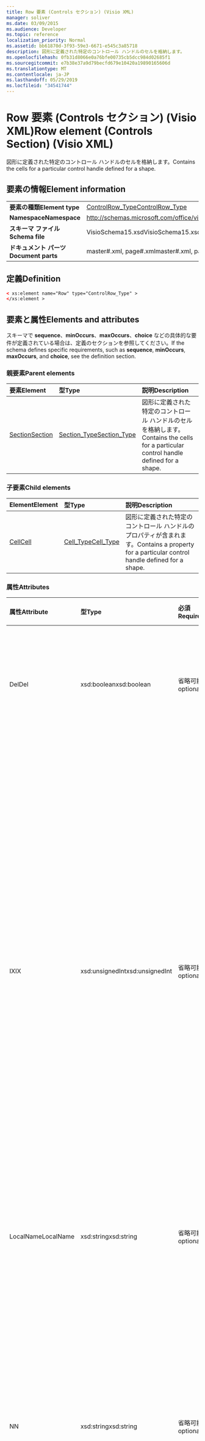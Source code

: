 ```yaml
---
title: Row 要素 (Controls セクション) (Visio XML)
manager: soliver
ms.date: 03/09/2015
ms.audience: Developer
ms.topic: reference
localization_priority: Normal
ms.assetid: bb61870d-3f93-59e3-6671-e545c3a85718
description: 図形に定義された特定のコントロール ハンドルのセルを格納します。
ms.openlocfilehash: 0fb31d8066e0a76bfe00735cb5dcc984d02685f1
ms.sourcegitcommit: e7b38e37a9d79becfd679e10420a19890165606d
ms.translationtype: MT
ms.contentlocale: ja-JP
ms.lasthandoff: 05/29/2019
ms.locfileid: "34541744"
---
```

# <a name="row-element-controls-section-visio-xml"></a><span data-ttu-id="a4ddb-103">Row 要素 (Controls セクション) (Visio XML)</span><span class="sxs-lookup"><span data-stu-id="a4ddb-103">Row element (Controls Section) (Visio XML)</span></span>

<span data-ttu-id="a4ddb-104">図形に定義された特定のコントロール ハンドルのセルを格納します。</span><span class="sxs-lookup"><span data-stu-id="a4ddb-104">Contains the cells for a particular control handle defined for a shape.</span></span>
  
## <a name="element-information"></a><span data-ttu-id="a4ddb-105">要素の情報</span><span class="sxs-lookup"><span data-stu-id="a4ddb-105">Element information</span></span>

|||
|:-----|:-----|
|<span data-ttu-id="a4ddb-106">**要素の種類**</span><span class="sxs-lookup"><span data-stu-id="a4ddb-106">**Element type**</span></span> <br/> |[<span data-ttu-id="a4ddb-107">ControlRow_Type</span><span class="sxs-lookup"><span data-stu-id="a4ddb-107">ControlRow_Type</span></span>](controlrow_type-complextypevisio-xml.md) <br/> |
|<span data-ttu-id="a4ddb-108">**Namespace**</span><span class="sxs-lookup"><span data-stu-id="a4ddb-108">**Namespace**</span></span> <br/> |http://schemas.microsoft.com/office/visio/2012/main  <br/> |
|<span data-ttu-id="a4ddb-109">**スキーマ ファイル**</span><span class="sxs-lookup"><span data-stu-id="a4ddb-109">**Schema file**</span></span> <br/> |<span data-ttu-id="a4ddb-110">VisioSchema15.xsd</span><span class="sxs-lookup"><span data-stu-id="a4ddb-110">VisioSchema15.xsd</span></span>  <br/> |
|<span data-ttu-id="a4ddb-111">**ドキュメント パーツ**</span><span class="sxs-lookup"><span data-stu-id="a4ddb-111">**Document parts**</span></span> <br/> |<span data-ttu-id="a4ddb-112">master#.xml, page#.xml</span><span class="sxs-lookup"><span data-stu-id="a4ddb-112">master#.xml, page#.xml</span></span>  <br/> |
   
## <a name="definition"></a><span data-ttu-id="a4ddb-113">定義</span><span class="sxs-lookup"><span data-stu-id="a4ddb-113">Definition</span></span>

```XML
< xs:element name="Row" type="ControlRow_Type" >
</xs:element >
```

## <a name="elements-and-attributes"></a><span data-ttu-id="a4ddb-114">要素と属性</span><span class="sxs-lookup"><span data-stu-id="a4ddb-114">Elements and attributes</span></span>

<span data-ttu-id="a4ddb-115">スキーマで **sequence**、**minOccurs**、**maxOccurs**、**choice** などの具体的な要件が定義されている場合は、定義のセクションを参照してください。</span><span class="sxs-lookup"><span data-stu-id="a4ddb-115">If the schema defines specific requirements, such as **sequence**, **minOccurs**, **maxOccurs**, and **choice**, see the definition section.</span></span> 
  
### <a name="parent-elements"></a><span data-ttu-id="a4ddb-116">親要素</span><span class="sxs-lookup"><span data-stu-id="a4ddb-116">Parent elements</span></span>

|<span data-ttu-id="a4ddb-117">**要素**</span><span class="sxs-lookup"><span data-stu-id="a4ddb-117">**Element**</span></span>|<span data-ttu-id="a4ddb-118">**型**</span><span class="sxs-lookup"><span data-stu-id="a4ddb-118">**Type**</span></span>|<span data-ttu-id="a4ddb-119">**説明**</span><span class="sxs-lookup"><span data-stu-id="a4ddb-119">**Description**</span></span>|
|:-----|:-----|:-----|
|[<span data-ttu-id="a4ddb-120">Section</span><span class="sxs-lookup"><span data-stu-id="a4ddb-120">Section</span></span>](section-element-sheet_type-complextypevisio-xml.md) <br/> |[<span data-ttu-id="a4ddb-121">Section_Type</span><span class="sxs-lookup"><span data-stu-id="a4ddb-121">Section_Type</span></span>](section_type-complextypevisio-xml.md) <br/> |<span data-ttu-id="a4ddb-122">図形に定義された特定のコントロール ハンドルのセルを格納します。</span><span class="sxs-lookup"><span data-stu-id="a4ddb-122">Contains the cells for a particular control handle defined for a shape.</span></span>  <br/> |
   
### <a name="child-elements"></a><span data-ttu-id="a4ddb-123">子要素</span><span class="sxs-lookup"><span data-stu-id="a4ddb-123">Child elements</span></span>

|<span data-ttu-id="a4ddb-124">**Element**</span><span class="sxs-lookup"><span data-stu-id="a4ddb-124">**Element**</span></span>|<span data-ttu-id="a4ddb-125">**型**</span><span class="sxs-lookup"><span data-stu-id="a4ddb-125">**Type**</span></span>|<span data-ttu-id="a4ddb-126">**説明**</span><span class="sxs-lookup"><span data-stu-id="a4ddb-126">**Description**</span></span>|
|:-----|:-----|:-----|
|[<span data-ttu-id="a4ddb-127">Cell</span><span class="sxs-lookup"><span data-stu-id="a4ddb-127">Cell</span></span>](cell-element-controls-rowvisio-xml.md) <br/> |[<span data-ttu-id="a4ddb-128">Cell_Type</span><span class="sxs-lookup"><span data-stu-id="a4ddb-128">Cell_Type</span></span>](cell_type-complextypevisio-xml.md) <br/> |<span data-ttu-id="a4ddb-129">図形に定義された特定のコントロール ハンドルのプロパティが含まれます。</span><span class="sxs-lookup"><span data-stu-id="a4ddb-129">Contains a property for a particular control handle defined for a shape.</span></span>  <br/> |
   
### <a name="attributes"></a><span data-ttu-id="a4ddb-130">属性</span><span class="sxs-lookup"><span data-stu-id="a4ddb-130">Attributes</span></span>

|<span data-ttu-id="a4ddb-131">**属性**</span><span class="sxs-lookup"><span data-stu-id="a4ddb-131">**Attribute**</span></span>|<span data-ttu-id="a4ddb-132">**型**</span><span class="sxs-lookup"><span data-stu-id="a4ddb-132">**Type**</span></span>|<span data-ttu-id="a4ddb-133">**必須**</span><span class="sxs-lookup"><span data-stu-id="a4ddb-133">**Required**</span></span>|<span data-ttu-id="a4ddb-134">**説明**</span><span class="sxs-lookup"><span data-stu-id="a4ddb-134">**Description**</span></span>|<span data-ttu-id="a4ddb-135">**可能な値**</span><span class="sxs-lookup"><span data-stu-id="a4ddb-135">**Possible values**</span></span>|
|:-----|:-----|:-----|:-----|:-----|
|<span data-ttu-id="a4ddb-136">Del</span><span class="sxs-lookup"><span data-stu-id="a4ddb-136">Del</span></span>  <br/> |<span data-ttu-id="a4ddb-137">xsd:boolean</span><span class="sxs-lookup"><span data-stu-id="a4ddb-137">xsd:boolean</span></span>  <br/> |<span data-ttu-id="a4ddb-138">省略可能</span><span class="sxs-lookup"><span data-stu-id="a4ddb-138">optional</span></span>  <br/> |<span data-ttu-id="a4ddb-139">それ以外の場合はマスター図形から継承される行が削除されたかどうかを指定します。</span><span class="sxs-lookup"><span data-stu-id="a4ddb-139">Specifies whether a row that would otherwise be inherited from a master shape has been deleted.</span></span>  <br/> |<span data-ttu-id="a4ddb-140">xsd:boolean 型の値。</span><span class="sxs-lookup"><span data-stu-id="a4ddb-140">Values of the xsd:boolean type.</span></span>  <br/> |
|<span data-ttu-id="a4ddb-141">IX</span><span class="sxs-lookup"><span data-stu-id="a4ddb-141">IX</span></span>  <br/> |<span data-ttu-id="a4ddb-142">xsd:unsignedInt</span><span class="sxs-lookup"><span data-stu-id="a4ddb-142">xsd:unsignedInt</span></span>  <br/> |<span data-ttu-id="a4ddb-143">省略可能</span><span class="sxs-lookup"><span data-stu-id="a4ddb-143">optional</span></span>  <br/> |<span data-ttu-id="a4ddb-144">行の 1 ベースの識別子を指定します。</span><span class="sxs-lookup"><span data-stu-id="a4ddb-144">Specifies the one-based identifier for the row.</span></span> <span data-ttu-id="a4ddb-145">これは、同じセクション内の他の識別子よりも長く、unqiue である必要があります。IX 属性は、文字、接続、フィールド、FillGradient、Geometry、Layer、LineGradient、Paragraph、Reviewer、Scratch、および Tabs セクションでのみ使用されます。</span><span class="sxs-lookup"><span data-stu-id="a4ddb-145">It should be unqiue and greater than other identifiers in the same section.The IX attribute is only used for the Character, Connection, Field, FillGradient, Geometry, Layer, LineGradient, Paragraph, Reviewer, Scratch, and Tabs sections.</span></span> <span data-ttu-id="a4ddb-146">行には IX 属性または N 属性のいずれかを指定できます。</span><span class="sxs-lookup"><span data-stu-id="a4ddb-146">A row can only have one of the IX or N attributes.</span></span>  <br/> |<span data-ttu-id="a4ddb-147">xsd:unsignedInt 型の値。</span><span class="sxs-lookup"><span data-stu-id="a4ddb-147">Values of the xsd:unsignedInt type.</span></span>  <br/> |
|<span data-ttu-id="a4ddb-148">LocalName</span><span class="sxs-lookup"><span data-stu-id="a4ddb-148">LocalName</span></span>  <br/> |<span data-ttu-id="a4ddb-149">xsd:string</span><span class="sxs-lookup"><span data-stu-id="a4ddb-149">xsd:string</span></span>  <br/> |<span data-ttu-id="a4ddb-150">省略可能</span><span class="sxs-lookup"><span data-stu-id="a4ddb-150">optional</span></span>  <br/> |<span data-ttu-id="a4ddb-151">行の一意の言語依存の名前を指定します。</span><span class="sxs-lookup"><span data-stu-id="a4ddb-151">Specifies the unique language-dependent name of the row.</span></span>  <br/> |<span data-ttu-id="a4ddb-152">xsd:string 型の値。</span><span class="sxs-lookup"><span data-stu-id="a4ddb-152">Values of the xsd:string type.</span></span>  <br/> |
|<span data-ttu-id="a4ddb-153">N</span><span class="sxs-lookup"><span data-stu-id="a4ddb-153">N</span></span>  <br/> |<span data-ttu-id="a4ddb-154">xsd:string</span><span class="sxs-lookup"><span data-stu-id="a4ddb-154">xsd:string</span></span>  <br/> |<span data-ttu-id="a4ddb-155">省略可能</span><span class="sxs-lookup"><span data-stu-id="a4ddb-155">optional</span></span>  <br/> |<span data-ttu-id="a4ddb-156">行の一意の言語に依存しない名前を指定します。N 属性は、User、Property、Actions、Control、Connection、Hyperlink、ActionTag セクションにのみ使用されます。</span><span class="sxs-lookup"><span data-stu-id="a4ddb-156">Specifies the unique language-independent name of the row.The N attribute is only used for the User, Property, Actions, Control, Connection, Hyperlink, and ActionTag sections.</span></span> <span data-ttu-id="a4ddb-157">行には IX 属性または N 属性のいずれかを指定できます。</span><span class="sxs-lookup"><span data-stu-id="a4ddb-157">A row can only have one of the IX or N attributes.</span></span>  <br/> |<span data-ttu-id="a4ddb-158">xsd:string 型の値。</span><span class="sxs-lookup"><span data-stu-id="a4ddb-158">Values of the xsd:string type.</span></span>  <br/> |
|<span data-ttu-id="a4ddb-159">T</span><span class="sxs-lookup"><span data-stu-id="a4ddb-159">T</span></span>  <br/> |<span data-ttu-id="a4ddb-160">xsd:string</span><span class="sxs-lookup"><span data-stu-id="a4ddb-160">xsd:string</span></span>  <br/> |<span data-ttu-id="a4ddb-161">省略可能</span><span class="sxs-lookup"><span data-stu-id="a4ddb-161">optional</span></span>  <br/> |<span data-ttu-id="a4ddb-162">行で表され、ジオメトリの視覚化で使用されるジオメトリ パスの種類を指定します。</span><span class="sxs-lookup"><span data-stu-id="a4ddb-162">Specifies the type of the geometric path represented by the row and used in geometry visualization.</span></span> <span data-ttu-id="a4ddb-163">T 属性は、[Geometry] セクションにのみ使用されます。</span><span class="sxs-lookup"><span data-stu-id="a4ddb-163">The T attribute is only used for the Geometry section.</span></span>  <br/> |<span data-ttu-id="a4ddb-164">xsd:string 型の値。</span><span class="sxs-lookup"><span data-stu-id="a4ddb-164">Values of the xsd:string type.</span></span>  <br/> |
   

